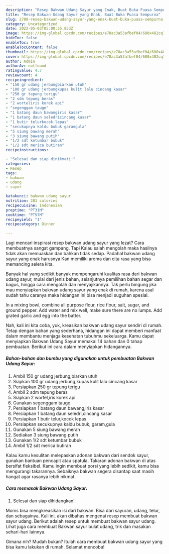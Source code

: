 ```yaml
---
description: "Resep Bakwan Udang Sayur yang Enak, Buat Buka Puasa Sempurna"
title: "Resep Bakwan Udang Sayur yang Enak, Buat Buka Puasa Sempurna"
slug: 2708-resep-bakwan-udang-sayur-yang-enak-buat-buka-puasa-sempurna
category: Uncategorized
date: 2022-05-03T05:00:55.853Z
image: https://img-global.cpcdn.com/recipes/e78ac3a53afbef04/680x482cq70/bakwan-udang-sayur-foto-resep-utama.jpg
hideToc: false
enableToc: true
enableTocContent: false
thumbnail: https://img-global.cpcdn.com/recipes/e78ac3a53afbef04/680x482cq70/bakwan-udang-sayur-foto-resep-utama.jpg
cover: https://img-global.cpcdn.com/recipes/e78ac3a53afbef04/680x482cq70/bakwan-udang-sayur-foto-resep-utama.jpg
author: Admin
authorAv: notfound
ratingvalue: 4.7
reviewcount: 4
recipeingredient:
- "150 gr udang jerbungbiarkan utuh"
- "100 gr udang jerbungkupas kulit lalu cincang kasar"
- "250 gr tepung terigu"
- "2 sdm tepung beras"
- "2 worteliris korek api"
- "segenggam tauge"
- "1 batang daun bawangiris kasar"
- "1 batang daun seledricincang kasar"
- "1 butir telurkocok lepas"
- "secukupnya kaldu bubuk garamgula"
- "5 siung bawang merah"
- "3 siung bawang putih"
- "1/2 sdt ketumbar bubuk"
- "1/2 sdt merica butiran"
recipeinstructions:

- "Selesai dan siap dinikmati!"
categories:
- Resep
tags:
- bakwan
- udang
- sayur

katakunci: bakwan udang sayur 
nutrition: 281 calories
recipecuisine: Indonesian
preptime: "PT31M"
cooktime: "PT57M"
recipeyield: "1"
recipecategory: Dinner

---
```



Lagi mencari inspirasi resep bakwan udang sayur yang lezat? Cara membuatnya sangat gampang. Tapi Kalau salah mengolah maka hasilnya tidak akan memuaskan dan bahkan tidak sedap. Padahal bakwan udang sayur yang enak harusnya Kan memiliki aroma dan cita rasa yang bisa memancing selera kita.


Banyak hal yang sedikit banyak mempengaruhi kualitas rasa dari bakwan udang sayur, mulai dari jenis bahan, selanjutnya pemilihan bahan segar dan bagus, hingga cara mengolah dan menyajikannya. Tak perlu bingung jika mau menyiapkan bakwan udang sayur yang enak di rumah, karena asal sudah tahu caranya maka hidangan ini bisa menjadi suguhan spesial.

In a mixing bowl, combine all purpose flour, rice flour, salt, sugar, and ground pepper. Add water and mix well, make sure there are no lumps. Add grated garlic and egg into the batter.


Nah, kali ini kita coba, yuk, kreasikan bakwan udang sayur sendiri di rumah. Tetap dengan bahan yang sederhana, hidangan ini dapat memberi manfaat dalam membantu menjaga kesehatan tubuhmu sekeluarga. Kamu dapat menyiapkan Bakwan Udang Sayur memakai 14 bahan dan 0 tahap pembuatan. Berikut ini cara dalam menyiapkan hidangannya.

<!--inarticleads1-->

##### Bahan-bahan dan bumbu yang digunakan untuk pembuatan Bakwan Udang Sayur:

1. Ambil 150 gr udang jerbung,biarkan utuh
1. Siapkan 100 gr udang jerbung,kupas kulit lalu cincang kasar
1. Persiapkan 250 gr tepung terigu
1. Ambil 2 sdm tepung beras
1. Siapkan 2 wortel,iris korek api
1. Gunakan segenggam tauge
1. Persiapkan 1 batang daun bawang,iris kasar
1. Persiapkan 1 batang daun seledri,cincang kasar
1. Persiapkan 1 butir telur,kocok lepas
1. Persiapkan secukupnya kaldu bubuk, garam,gula
1. Gunakan 5 siung bawang merah
1. Sediakan 3 siung bawang putih
1. Gunakan 1/2 sdt ketumbar bubuk
1. Ambil 1/2 sdt merica butiran


Kalau kamu kesulitan melepaskan adonan bakwan dari sendok sayur, gunakan bantuan pencapit atau spatula. Takaran adonan bakwan di atas bersifat fleksibel. Kamu ingin membuat porsi yang lebih sedikit, kamu bisa mengurangi takarannya. Sebaiknya bakwan segera disantap saat masih hangat agar rasanya lebih nikmat. 

<!--inarticleads2-->

##### Cara memasak Bakwan Udang Sayur:


1. Selesai dan siap dihidangkan!

Moms bisa mengkreasikan isi dari bakwan. Bisa dari sayuran, udang, telur, dan sebagainya. Kali ini, akan dibahas mengenai resep membuat bakwan sayur udang. Berikut adalah resep untuk membuat bakwan sayur udang. Lihat juga cara membuat Bakwan sayur bulat udang, trik dan masakan sehari-hari lainnya. 

Gimana nih? Mudah bukan? Itulah cara membuat bakwan udang sayur yang bisa kamu lakukan di rumah. Selamat mencoba!
